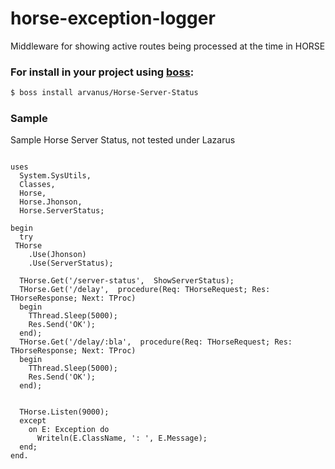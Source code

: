 # horse-exception-logger
Middleware for showing active routes being processed at the time in HORSE

### For install in your project using [boss](https://github.com/HashLoad/boss):
``` sh
$ boss install arvanus/Horse-Server-Status
```

### Sample

Sample Horse Server Status, not tested under Lazarus
```

uses
  System.SysUtils,
  Classes,
  Horse,
  Horse.Jhonson,
  Horse.ServerStatus;

begin
  try
 THorse
    .Use(Jhonson)
    .Use(ServerStatus);

  THorse.Get('/server-status',  ShowServerStatus);
  THorse.Get('/delay',  procedure(Req: THorseRequest; Res: THorseResponse; Next: TProc)
  begin
    TThread.Sleep(5000);
    Res.Send('OK');
  end);
  THorse.Get('/delay/:bla',  procedure(Req: THorseRequest; Res: THorseResponse; Next: TProc)
  begin
    TThread.Sleep(5000);
    Res.Send('OK');
  end);


  THorse.Listen(9000);
  except
    on E: Exception do
      Writeln(E.ClassName, ': ', E.Message);
  end;
end.
```
